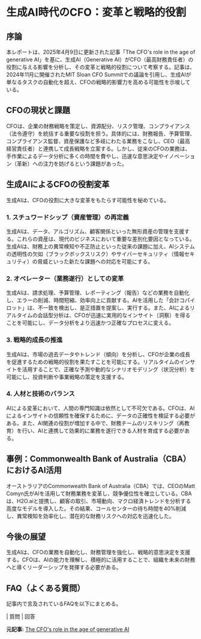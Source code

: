 # 生成AI時代のCFO：変革と戦略的役割

## 序論

本レポートは、2025年4月9日に更新された記事「The CFO's role in the age of generative AI」を基に、生成AI（Generative AI）がCFO（最高財務責任者）の役割に与える影響を分析し、その変革と戦略的役割について考察する。記事は、2024年11月に開催されたMIT Sloan CFO Summitでの議論を引用し、生成AIが単なるタスクの自動化を超え、CFOの戦略的影響力を高める可能性を示唆している。

## CFOの現状と課題

CFOは、企業の財務戦略を策定し、資源配分、リスク管理、コンプライアンス（法令遵守）を統括する重要な役割を担う。具体的には、財務報告、予算管理、コンプライアンス監督、資産保護など多岐にわたる業務をこなし、CEO（最高経営責任者）と連携して成長戦略を立案する。しかし、従来のCFOの業務は、手作業によるデータ分析に多くの時間を費やし、迅速な意思決定やイノベーション（革新）への注力を妨げるという課題があった。

## 生成AIによるCFOの役割変革

生成AIは、CFOの役割に大きな変革をもたらす可能性を秘めている。

### 1. スチュワードシップ（資産管理）の再定義

生成AIは、データ、アルゴリズム、顧客関係といった無形資産の管理を支援する。これらの資産は、現代のビジネスにおいて重要な差別化要因となっている。生成AIは、財務上の異常検知や不正防止といった従来の課題に加え、AIシステムの透明性の欠如（ブラックボックスリスク）やサイバーセキュリティ（情報セキュリティ）の脅威といった新たな課題への対応を可能にする。

### 2. オペレーター（業務遂行）としての変革

生成AIは、請求処理、予算管理、レポーティング（報告）などの業務を自動化し、エラーの削減、時間短縮、効率向上に貢献する。AIを活用した「会計コパイロット」は、不一致を検出し、是正措置を提案し、実行する。また、AIによるリアルタイムの会話型分析は、CFOが迅速に実用的なインサイト（洞察）を得ることを可能にし、データ分析をより迅速かつ正確なプロセスに変える。

### 3. 戦略的成長の推進

生成AIは、市場の過去データやトレンド（傾向）を分析し、CFOが企業の成長を促進するための戦略的役割を果たすことを可能にする。リアルタイムのインサイトを活用することで、正確な予測や動的なシナリオモデリング（状況分析）を可能にし、投資判断や事業戦略の策定を支援する。

### 4. 人材と技術のバランス

AIによる変革において、人間の専門知識は依然として不可欠である。CFOは、AIによるインサイトの信頼性を確保するために、データの正確性を検証する必要がある。また、AI関連の役割が増加する中で、財務チームのリスキリング（再教育）を行い、AIと連携して効果的に業務を遂行できる人材を育成する必要がある。

## 事例：Commonwealth Bank of Australia（CBA）におけるAI活用

オーストラリアのCommonwealth Bank of Australia（CBA）では、CEOのMatt Comyn氏がAIを活用して財務業務を変革し、競争優位性を確立している。CBAは、H2O.aiと提携し、顧客の取引、市場動向、マクロ経済トレンドを分析する高度なモデルを導入した。その結果、コールセンターの待ち時間を40%削減し、異常検知を効率化し、潜在的な財務リスクへの対応を迅速化した。

## 今後の展望

生成AIは、CFOの業務を自動化し、財務管理を強化し、戦略的意思決定を支援する。CFOは、AIの能力を理解し、積極的に活用することで、組織を未来の財務へと導くリーダーシップを発揮する必要がある。

## FAQ（よくある質問）

記事内で言及されているFAQを以下にまとめる。

| 質問 | 回答 

**元記事:** [The CFO's role in the age of generative AI](https://cleartax.in/s/cfo-role-in-generative-ai-era)